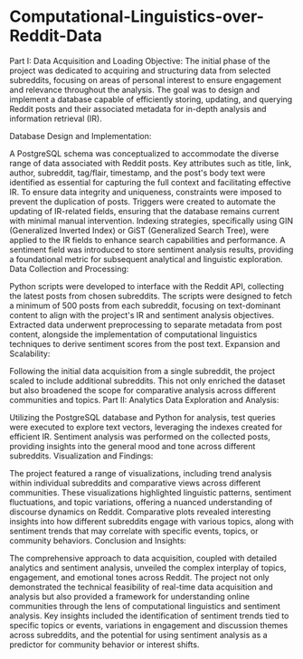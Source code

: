 # Computational-Linguistics-over-Reddit-Data
Part I: Data Acquisition and Loading
Objective: The initial phase of the project was dedicated to acquiring and structuring data from selected subreddits, focusing on areas of personal interest to ensure engagement and relevance throughout the analysis. The goal was to design and implement a database capable of efficiently storing, updating, and querying Reddit posts and their associated metadata for in-depth analysis and information retrieval (IR).

Database Design and Implementation:

A PostgreSQL schema was conceptualized to accommodate the diverse range of data associated with Reddit posts. Key attributes such as title, link, author, subreddit, tag/flair, timestamp, and the post's body text were identified as essential for capturing the full context and facilitating effective IR.
To ensure data integrity and uniqueness, constraints were imposed to prevent the duplication of posts.
Triggers were created to automate the updating of IR-related fields, ensuring that the database remains current with minimal manual intervention.
Indexing strategies, specifically using GIN (Generalized Inverted Index) or GiST (Generalized Search Tree), were applied to the IR fields to enhance search capabilities and performance.
A sentiment field was introduced to store sentiment analysis results, providing a foundational metric for subsequent analytical and linguistic exploration.
Data Collection and Processing:

Python scripts were developed to interface with the Reddit API, collecting the latest posts from chosen subreddits. The scripts were designed to fetch a minimum of 500 posts from each subreddit, focusing on text-dominant content to align with the project's IR and sentiment analysis objectives.
Extracted data underwent preprocessing to separate metadata from post content, alongside the implementation of computational linguistics techniques to derive sentiment scores from the post text.
Expansion and Scalability:

Following the initial data acquisition from a single subreddit, the project scaled to include additional subreddits. This not only enriched the dataset but also broadened the scope for comparative analysis across different communities and topics.
Part II: Analytics
Data Exploration and Analysis:

Utilizing the PostgreSQL database and Python for analysis, test queries were executed to explore text vectors, leveraging the indexes created for efficient IR.
Sentiment analysis was performed on the collected posts, providing insights into the general mood and tone across different subreddits.
Visualization and Findings:

The project featured a range of visualizations, including trend analysis within individual subreddits and comparative views across different communities. These visualizations highlighted linguistic patterns, sentiment fluctuations, and topic variations, offering a nuanced understanding of discourse dynamics on Reddit.
Comparative plots revealed interesting insights into how different subreddits engage with various topics, along with sentiment trends that may correlate with specific events, topics, or community behaviors.
Conclusion and Insights:

The comprehensive approach to data acquisition, coupled with detailed analytics and sentiment analysis, unveiled the complex interplay of topics, engagement, and emotional tones across Reddit. The project not only demonstrated the technical feasibility of real-time data acquisition and analysis but also provided a framework for understanding online communities through the lens of computational linguistics and sentiment analysis.
Key insights included the identification of sentiment trends tied to specific topics or events, variations in engagement and discussion themes across subreddits, and the potential for using sentiment analysis as a predictor for community behavior or interest shifts.
